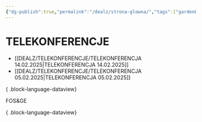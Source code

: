 ```yaml
---
{"dg-publish":true,"permalink":"/dealz/strona-glowna/","tags":["gardenEntry"],"created":"2025-02-27T14:48:06.152+01:00","updated":"2025-02-27T20:37:44.334+01:00"}
---
```



# TELEKONFERENCJE
- [[DEALZ/TELEKONFERENCJE/TELEKONFERENCJA 14.02.2025\|TELEKONFERENCJA 14.02.2025]]
- [[DEALZ/TELEKONFERENCJE/TELEKONFERENCJA 05.02.2025\|TELEKONFERENCJA 05.02.2025]]

{ .block-language-dataview}


FOS&GE

{ .block-language-dataview}
